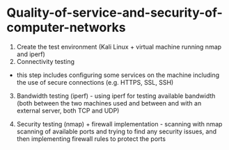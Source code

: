 # Quality-of-service-and-security-of-computer-networks

1. Create the test environment (Kali Linux + virtual machine running nmap and iperf)
2. Connectivity testing

 - this step includes configuring some services on the machine
including the use of secure connections (e.g.
HTTPS, SSL, SSH)

3. Bandwidth testing (iperf) - using iperf for testing
available bandwidth (both between the two machines used and between
and with an external server, both TCP and UDP)

4. Security testing (nmap) + firewall implementation - scanning with
nmap scanning of available ports and trying to find any
security issues, and then implementing firewall rules
to protect the ports

